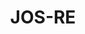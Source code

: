 ---
title: JOS-RE
github: https://github.com/JOS-RE
mode: dark
transition: 1.7s
score: 98.4
archetype:
- Little Bit of Everything
- Dynamic
- Editor’s Choice
---